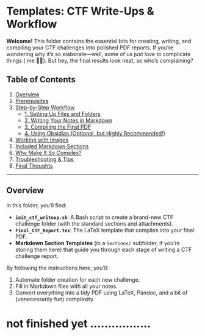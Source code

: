 # Templates: CTF Write-Ups & Workflow

**Welcome!** This folder contains the essential bits for creating, writing, and compiling your CTF challenges into polished PDF reports. If you’re wondering why it’s so elaborate—well, some of us just love to complicate things ( me 🙋‍♂️). But hey, the final results look neat, so who’s complaining?

## Table of Contents
1. [Overview](#overview)
2. [Prerequisites](#prerequisites)
3. [Step-by-Step Workflow](#step-by-step-workflow)
   - [1. Setting Up Files and Folders](#1-setting-up-files-and-folders)
   - [2. Writing Your Notes in Markdown](#2-writing-your-notes-in-markdown)
   - [3. Compiling the Final PDF](#3-compiling-the-final-pdf)
   - [4. Using Obsidian (Optional, but Highly Recommended!)](#4-using-obsidian-optional-but-highly-recommended)
4. [Working with Images](#working-with-images)
5. [Included Markdown Sections](#included-markdown-sections)
6. [Why Make It So Complex?](#why-make-it-so-complex)
7. [Troubleshooting & Tips](#troubleshooting--tips)
8. [Final Thoughts](#final-thoughts)

---

## Overview

In this folder, you’ll find:

- **`init_ctf_writeup.sh`**: A Bash script to create a brand-new CTF challenge folder (with the standard sections and attachments).
- **`Final_CTF_Report.tex`**: The LaTeX template that compiles into your final PDF.  
- **Markdown Section Templates** (in a `Sections/` subfolder, if you’re storing them here) that guide you through each stage of writing a CTF challenge report.

By following the instructions here, you’ll:

1. Automate folder creation for each new challenge.
2. Fill in Markdown files with all your notes.
3. Convert everything into a tidy PDF using LaTeX, Pandoc, and a bit of (unnecessarily fun) complexity.

# not finished yet .................
